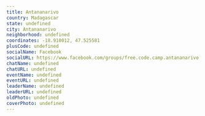 ```yaml
---
title: Antananarivo
country: Madagascar
state: undefined
city: Antananarivo
neighborhood: undefined
coordinates: -18.910012, 47.525581
plusCode: undefined
socialName: Facebook
socialURL: https://www.facebook.com/groups/free.code.camp.antananarivo
chatName: undefined
chatURL: undefined
eventName: undefined
eventURL: undefined
leaderName: undefined
leaderURL: undefined
oldPhoto: undefined
coverPhoto: undefined
---
```

